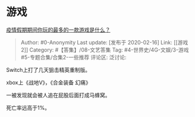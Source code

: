 # 游戏
[疫情假期期间你玩的最多的一款游戏是什么？](https://www.zhihu.com/question/369856292/answer/1019161427)

> Author: #0-Anonymity
> Last update: [发布于 2020-02-16]
> Link: [[游戏 2]]
> Category: #【答集】/08-文艺答集 
> Tag: #4-世界史/4G-文娱/3-游戏 #5-专题合集/合集2-一些推荐
> 评论区:
> 泛讨论:

Switch上打了几天狙击精英重制版。

xbox上《战地V》，《合金装备 幻痛》

一被发现就会被人追在屁股后面打成马蜂窝。

死亡率远高于1%。
